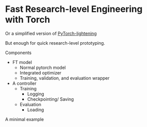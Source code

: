 # Fast Research-level Engineering with Torch

Or a simplified version of [PyTorch-lightening](https://pytorch-lightning.readthedocs.io/en/latest/)

But enough for quick research-level prototyping. 

Components
* FT model 
  * Normal pytorch model 
  * Integrated optimizer
  * Training, validation, and evaluation wrapper
* A controller 
  * Training 
    * Logging
    * Checkpointing/ Saving 
  * Evaluation 
    * Loading 

A minimal example